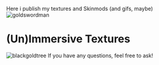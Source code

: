 Here i publish my textures and Skinmods (and gifs, maybe)
![goldswordman](https://user-images.githubusercontent.com/83969800/118369775-fd11d380-b5a4-11eb-93a4-35035f3a5bab.gif)
# (Un)Immersive Textures
 ![blackgoldtree](https://user-images.githubusercontent.com/83969800/118369786-0b5fef80-b5a5-11eb-851d-612a4d8520f6.gif)
If you have any questions, feel free to ask!

